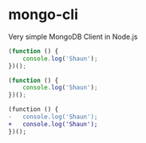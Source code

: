 # mongo-cli
Very simple MongoDB Client in Node.js

```js
(function () {
    console.log('Shaun');
})();
```

```javascript
(function () {
    console.log('Shaun');
})();
```

```diff
(function () {
-   console.log('Shaun');
+   console.log('Shaun');    
})();
```